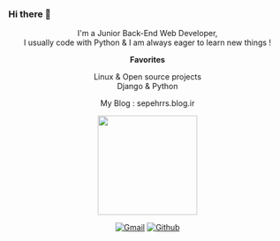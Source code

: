### Hi there 👋

<div align="center">

I'm a Junior Back-End Web Developer, \
I usually code with Python & I am always eager to learn new things !


 
__Favorites__
 
Linux  &  Open source projects \
Django  &  Python

My Blog : sepehrrs.blog.ir
 
 <img text_alight="midel" height="180em" src="https://github-readme-stats.vercel.app/api?username=SepehrRasouli&show_icons=true&hide_border=true&&count_private=true&include_all_commits=true" />
 
 

[![Gmail](https://img.shields.io/badge/Gmail-D14836?style=for-the-badge&logo=gmail&logoColor=white)](mailto:sepehrrs06@gmail.com)
[![Github](https://img.shields.io/badge/GitHub-100000?style=for-the-badge&logo=github&logoColor=white)](https://github.com/SepehrRasouli)
</div>
